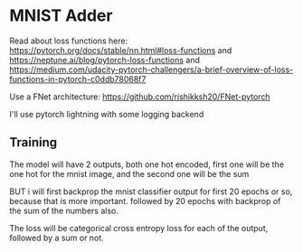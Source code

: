 # MNIST Adder

Read about loss functions here: https://pytorch.org/docs/stable/nn.html#loss-functions and https://neptune.ai/blog/pytorch-loss-functions and https://medium.com/udacity-pytorch-challengers/a-brief-overview-of-loss-functions-in-pytorch-c0ddb78068f7

Use a FNet architecture: https://github.com/rishikksh20/FNet-pytorch

I'll use pytorch lightning with some logging backend

## Training

The model will have 2 outputs, both one hot encoded, first one will be the one hot for the mnist image, and the second one will be the sum

BUT i will first backprop the mnist classifier output for first 20 epochs or so, because that is more important. followed by 20 epochs with backprop of the sum of the numbers also.

The loss will be categorical cross entropy loss for each of the output, followed by a sum or not.
